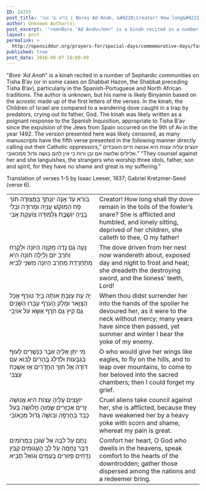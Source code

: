 ```yaml
---
ID: 14255
post_title: 'בורא עד אנה | Borei Ad Anah, &#8220;Creator! How long&#8221; (after 1492 C.E.)'
author: Unknown Author(s)
post_excerpt: '"<em>Bore ‘Ad Anah</em>" is a kinah recited in a number of Sephardic communities on Tisha B’av (or in some cases on Shabbat Hazon, the Shabbat preceding Tisha B’av), particularly in the Spanish-Portuguese and North African traditions. The author is unknown, but his name is likely Binyamin based on the acrostic made up of the first letters of the verses. In the kinah, the Children of Israel are compared to a wandering dove caught in a trap by predators, crying out its father, God. The kinah was likely written as a poignant response to the Spanish Inquisition, appropriate to Tisha B’av since the expulsion of the Jews from Spain occurred on the 9th of Av in the year 1492. The version presented here was likely censored, as many manuscripts have the fifth verse presented in the following manner directly calling out their Catholic oppressors,” יועצים עליה עצות היא אנושה זרים העובדים אלילים שלושה אם ובן ורוח כי אין להם בושה גדול ממכאובי.” “They counsel against her and she languishes, the strangers who worship three idols, father, son and spirit, for they have no shame and great is my suffering.” '
layout: post
permalink: >
  http://opensiddur.org/prayers-for/special-days/commemorative-days/fast-days/tisha-bav/borei-ad-anah-creator-how-long-after-1492-c-e/
published: true
post_date: 2016-08-07 18:00:49
---
```

"<em>Bore ‘Ad Anah</em>" is a kinah recited in a number of Sephardic communities on Tisha B’av (or in some cases on Shabbat Hazon, the Shabbat preceding Tisha B’av), particularly in the Spanish-Portuguese and North African traditions. The author is unknown, but his name is likely Binyamin based on the acrostic made up of the first letters of the verses. In the kinah, the Children of Israel are compared to a wandering dove caught in a trap by predators, crying out its father, God. The kinah was likely written as a poignant response to the Spanish Inquisition, appropriate to Tisha B’av since the expulsion of the Jews from Spain occurred on the 9th of Av in the year 1492. The version presented here was likely censored, as many manuscripts have the fifth verse presented in the following manner directly calling out their Catholic oppressors,” יועצים עליה עצות היא אנושה זרים העובדים אלילים שלושה אם ובן ורוח כי אין להם בושה גדול ממכאובי.” “They counsel against her and she languishes, the strangers who worship three idols, father, son and spirit, for they have no shame and great is my suffering.” 

Translation of verses 1-5 by Isaac Leeser, 1837; Gabriel Kretzmer-Seed (verse 6).

<table style="margin-left: auto;margin-right: auto;">
<tbody>
<tr>
<td style="vertical-align:top;" width="46%">
<div class="liturgy"><span lang="he">
בּוֹרֵא עַד אָנָּה יוֹנָתְךָ בִּמְצוּדָה
תּוֹךְ פַּח הַמּוֹקֵשׁ עֲנִיָּה וּמְרוּדָה
וּבְלִי בָנֶיהָ יוֹשֶׁבֶת גַּלְמוּדָה
צוֹעֶקֶת אָבִי
</span></div></td>
 
<td style="vertical-align:top;" width="53%"><div class="english">
Creator! How long shall thy dove remain in the toils of the fowler’s snare? 
She is afflicted and humbled, and lonely sitting, 
deprived of her children, 
she calleth to thee, O my father!
</td>
</tr>


<tr>
<td style="vertical-align:top;" width="46%">
<div class="liturgy"><span lang="he">
נָעָה גַּם נָדָה מִקִּנָּהּ הַיּוֹנָה
וּלְקֶרַח וְחֹרֶב יוֹם וָלַיְלָה חוֹנָה
הִיא מִתְחַרֶדֶת מֵחֶרֶב הַיּוֹנָה
מִשִּׁנֵּי לָבִיא
</span></div></td>
 
<td style="vertical-align:top;" width="53%"><div class="english">
The dove driven from her nest now wandereth about, 
exposed day and night to frost and heat; 
she dreadeth the destroying sword, 
and the lioness’ teeth, Lord!
</td>
</tr>


<tr>
<td style="vertical-align:top;" width="46%">
<div class="liturgy"><span lang="he">
יָהּ עֵת עָזַבְתָּ אוֹתָהּ בְיַד טוֹרֵף
אָכַל הַצַּוָּאר וּמָלַק הָעֹרֶף
עָבְרוּ הַשָּׁנִים גַּם קַיִץ גַּם חֹרֶף
אֶשָּׂא עֹל אוֹיְבִי
 </span></div></td>
 
<td style="vertical-align:top;" width="53%"><div class="english">
When thou didst surrender her into the hands of the spoiler he devoured her, 
as it were to the neck without mercy; 
many years have since then passed, yet summer and winter 
I bear the yoke of my enemy.
</td>
</tr>


<tr>
<td style="vertical-align:top;" width="46%">
<div class="liturgy"><span lang="he">
מִי יִתֵּן אֵלֶיהָ אֵבֶר כַּנְּשָׁרִים
לָעוּף בִּגְבָעוֹת וּלְדַלֵּג בֶּהָרִים
לָבוֹא עִם דּוֹדָהּ אֶל תּוֹךְ הַחֲדָרִים
אָז אֶשְׁכַּח עָצְבִּי
 </span></div></td>
 
<td style="vertical-align:top;" width="53%"><div class="english">
O who would give her wings like eagles, 
to fly on the hills, and to leap over mountains, 
to come to her beloved into the sacred chambers; 
then I could forget my grief.
</td>
</tr>


<tr>
<td style="vertical-align:top;" width="46%">
<div class="liturgy"><span lang="he">
יוֹעֲצִים עָלֶיהָ עֵצוֹת הִיא אֲנוּשָׁה
זָרִים אַכְזָרִים שָׂמוּהָ חֲלוּשָׁה
בְּעֹל כָּבֵד בְּחֶרְפָּה וּבוּשָׁה
גָדוֹל מַכְאוֹבִי
 </span></div></td>
 
<td style="vertical-align:top;" width="53%"><div class="english">
Cruel aliens take council against her, 
she is afflicted, because they have weakened her 
by a heavy yoke with scorn and shame, 
whereat my pain is great.
</td>
</tr>


<tr>
<td style="vertical-align:top;" width="46%">
<div class="liturgy"><span lang="he">
נַחֵם עַל לִבָּהּ אֵל שׁוֹכֵן בִּמְרוֹמִים
דַּבֵּר נֶחָמָה עַל לֵב הָעֲגוּמִים
קַבֵּץ נִדָּחִים פְּזוּרִים בָּעַמִּים
וְגוֹאֵל תָּבִיא
</span></div></td>

<td style="vertical-align:top;" width="53%"><div class="english">
Comfort her heart, O God who dwells in the heavens, 
speak comfort to the hearts of the downtrodden; 
gather those dispersed among the nations 
and a redeemer bring.</td>
</tr>
 </tr>
</tbody></table>